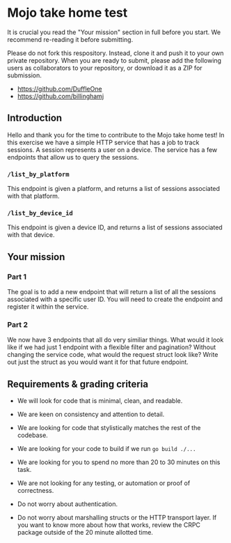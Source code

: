 # Mojo take home test

It is crucial you read the "Your mission" section in full before you start. We recommend re-reading it before submitting.

Please do not fork this respository. Instead, clone it and push it to your own private repository. When you are ready to submit, please add the following users as collaborators to your repository, or download it as a ZIP for submission.

- https://github.com/DuffleOne
- https://github.com/billinghamj

## Introduction

Hello and thank you for the time to contribute to the Mojo take home test! In this exercise we have a simple HTTP service that has a job to track sessions. A session represents a user on a device. The service has a few endpoints that allow us to query the sessions.

### `/list_by_platform`

This endpoint is given a platform, and returns a list of sessions associated with that platform.

### `/list_by_device_id`

This endpoint is given a device ID, and returns a list of sessions associated with that device.

## Your mission

### Part 1

The goal is to add a new endpoint that will return a list of all the sessions associated with a specific user ID. You will need to create the endpoint and register it within the service.

### Part 2

We now have 3 endpoints that all do very similiar things. What would it look like if we had just 1 endpoint with a flexible filter and pagination? Without changing the service code, what would the request struct look like? Write out just the struct as you would want it for that future endpoint.

## Requirements & grading criteria

* We will look for code that is minimal, clean, and readable.
* We are keen on consistency and attention to detail.
* We are looking for code that stylistically matches the rest of the codebase.
* We are looking for your code to build if we run `go build ./...`
* We are looking for you to spend no more than 20 to 30 minutes on this task.

* We are not looking for any testing, or automation or proof of correctness.
* Do not worry about authentication.
* Do not worry about marshalling structs or the HTTP transport layer. If you want to know more about how that works, review the CRPC package outside of the 20 minute allotted time.
